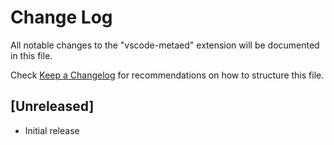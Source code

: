 # Change Log

All notable changes to the "vscode-metaed" extension will be documented in this file.

Check [Keep a Changelog](http://keepachangelog.com/) for recommendations on how to structure this file.

## [Unreleased]

- Initial release